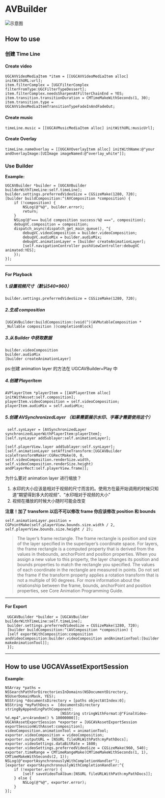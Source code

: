 # AVBuilder

![示意图](http://wx3.sinaimg.cn/large/6b5f103fgy1fij4k3d1j8j20o00fnq5n.jpg)

## How to use

### 创建 Time Line

#### Create video

    UGCAVVideoMediaItem *item = [[UGCAVVideoMediaItem alloc] initWithURL:url];
    item.filterComplex = [UGCFilterComplex filterFromType:UGCFilterTypeDessert];
    item.filterComplex.needsSharpenAtFilterChainEnd = YES;     
    item.transition.transitionDuration = CMTimeMakeWithSeconds(1, 30);
    item.transition.type = UGCAVVideoMediaItemTransitionTypeFadeInAndFadeOut;

#### Create music

    timeLine.music = [[UGCAVMusicMediaItem alloc] initWithURL:musicUrl]; 
    
#### Create Overlay

    timeLine.nameOverlay = [[UGCAVOverlayItem alloc] initWithName:@"your  andOverlayImage:[UIImage imageNamed:@“overlay_white"]];
    
### Use Builder

**Example:**

    UGCAVBuilder *builder = [UGCAVBuilder builderWithTimeLine:self.timeLine];
    builder.settings.preferredVideoSize = CGSizeMake(1280, 720);
    [builder buildComposition:^(AVComposition *composition) {
        if (!composition) {
            NSLog(@"%@", builder.error);
            return;
        }
        NSLog(@"=== build composition success:%@ ===", composition);
        debugVC.composition = composition;
        dispatch_async(dispatch_get_main_queue(), ^{
            debugVC.videoComposition = builder.videoComposition;
            debugVC.audioMix = builder.audioMix;
            debugVC.animationLayer = [builder createAnimationLayer]; 
            [self.navigationController pushViewController:debugVC animated:YES];
        });
    }];
----    
#### For Playback

##### 1.设置视频尺寸（默认540*960）
    builder.settings.preferredVideoSize = CGSizeMake(1280, 720);
    
##### 2.生成 composition 

    [UGCAVBuilder:buildComposition:(void(^)(AVMutableComposition * _Nullable composition ))completionBlock]
##### 3.从 Builder 中获取数据

    builder.videoComposition
    builder.audioMix
    [builder createAnimationLayer]
ps:创建 animation layer 的方法在 UGCAVBuilder+Play 中

##### 4.创建 PlayerItem

    AVPlayerItem *playerItem = [[AVPlayerItem alloc] initWithAsset:self.composition];
    playerItem.videoComposition = self.videoComposition;
    playerItem.audioMix = self.audioMix;
    
##### 5.创建 AVSynchronizedLayer （如果需要展示水印、字幕才需要使用这个）

     self.synLayer = [AVSynchronizedLayer synchronizedLayerWithPlayerItem:playerItem];
    [self.synLayer addSublayer:self.animationLayer];
    
    [self.playerView.layer addSublayer:self.synLayer];
    [self.animationLayer setAffineTransform:[UGCAVBuilder scaleTransformMaker:CGRectMake(0, 0, self.videoComposition.renderSize.width, self.videoComposition.renderSize.height) andPlayerRect:self.playerView.frame]];

为什么要对 animation layer 进行缩放？

1. 水印的大小应该是相对于视频的尺寸而言的。使用方在最开始调用的时候只知道“期望得到多大的视频”、“水印相对于视频的大小”
2. 视频在播放的时候大小随时可能会改变

**注意！加了 transform 以后不可以修改 frame
你应该修改 position 和 bounds**

    self.animationLayer.position = CGPointMake(self.playerView.bounds.size.width / 2, self.playerView.bounds.size.height / 2);

> The layer’s frame rectangle.
> The frame rectangle is position and size of the layer specified in the superlayer’s coordinate space. For layers, the frame rectangle is a computed property that is derived from the values in thebounds, anchorPoint and position properties. When you assign a new value to this property, the layer changes its position and bounds properties to match the rectangle you specified. The values of each coordinate in the rectangle are measured in points.
> Do not set the frame if the transform property applies a rotation transform that is not a multiple of 90 degrees.
> For more information about the relationship between the frame, bounds, anchorPoint and position properties, see Core Animation Programming Guide.
> 
----
#### For Export

     UGCAVBuilder *builder = [UGCAVBuilder builderWithTimeLine:self.timeLine];
     builder.settings.preferredVideoSize = CGSizeMake(1280, 720);
     [builder buildComposition:^(AVComposition *composition) {
     [self exportWithComposition:composition andVideoComposition:builder.videoComposition andAnimationTool:[builder makeAnimationTool]];
     }];
     
---      
## How to use UGCAVAssetExportSession
**Example**:

    NSArray *paths = NSSearchPathForDirectoriesInDomains(NSDocumentDirectory, NSUserDomainMask, YES);
    NSString *documentsDirectory = [paths objectAtIndex:0];
    NSString *myPathDocs =  [documentsDirectory stringByAppendingPathComponent:
                             [NSString stringWithFormat:@"FinalVideo-%d.mp4",arc4random() % 10000000]];
    UGCAVAssetExportSession *exporter = [UGCAVAssetExportSession exportSessionWithAsset:composition];
    videoComposition.animationTool = animationTool;
    exporter.videoComposition = videoComposition;
    exporter.outputURL = [NSURL fileURLWithPath:myPathDocs];
    exporter.videoSettings.dataBitRate = 1600;
    exporter.videoSettings.preferredVideoSize = CGSizeMake(960, 540);
    exporter.timeRange = CMTimeRangeMake(CMTimeMakeWithSeconds(1, 1), CMTimeMakeWithSeconds(2, 1));
    NSLog(@"exportAsynchronouslyWithCompletionHandler");
    [exporter exportAsynchronouslyWithCompletionHandler:^{
        if (!exporter.error) {
            [self saveVideoToAlbum:[NSURL fileURLWithPath:myPathDocs]];
        } else {
            NSLog(@"%@", exporter.error);
        }
    }];